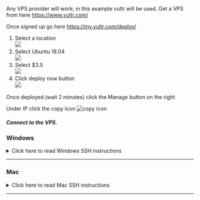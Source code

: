 Any VPS provider will work; in this example vultr will be used.
Get a VPS from here
https://www.vultr.com/

Once signed up go here https://my.vultr.com/deploy/ 
1. Select a location  
   ![](https://i.imgur.com/WLvPLXR.png "")  
2. Select Ubuntu 18.04  
   ![](https://i.imgur.com/eRJtHgi.png "")  
3. Select $3.5  
   ![](https://i.imgur.com/0y8CcC0.jpg "")  
4. Click deploy now button  
   ![](https://i.imgur.com/39rK5xl.png "")  

Once deployed (wait 2 minutes) click the Manage button on the right

Under IP click the copy icon 
![copy icon](https://www.materialui.co/materialIcons/content/content_copy_black_24x24.png "copy icon" )  

##### Connect to the VPS.
### Windows ###
<details><summary>Click here to read Windows SSH instructions</summary>
 
Open up [PuTTY](https://the.earth.li/~sgtatham/putty/latest/w64/putty-64bit-0.70-installer.msi) and on the left hand side select Session  
![](https://i.imgur.com/JBSHHOA.png "")  
Paste in the IP of your VPS into the Host Name (or IP address) field. Now is a good time to save the session.
Now click open. Click Yes on the PuTTY Security Alert popup.  
![Security Alert](https://www.ssh.com/s/putty-security-alert-431x298-mqLph86E.png "Security Alert")  
`login as: root`  
Go back to the vultr manage webpage and under password click the copy icon 
![copy icon](https://www.materialui.co/materialIcons/content/content_copy_black_24x24.png "copy icon")  
Back on the PuTTY screen right click (right click is paste) and press enter to fill in the password. 
`root@x.x.x.x's password:`  

 </details>
 
___  

### Mac ###
<details><summary>Click here to read Mac SSH instructions</summary>
 
Finder -> Menubar (top of screen) -> Go -> Utilities. Open Terminal. Type in  
`ssh root@` and then go to the menu bar and select edit -> paste (the IP address).  
`The authenticity of host 'x.x.x.x (x.x.x.x)' can't be established.  
ECDSA key fingerprint is SHA256:xxxxxxxxxxxxxxxxxxxxxxxxx.  
Are you sure you want to continue connecting (yes/no)? yes` Type in yes here  
`root@x.x.x.x's password: `  
Go back to the vultr manage webpage and under password click the copy icon 
![copy icon](https://www.materialui.co/materialIcons/content/content_copy_black_24x24.png "copy icon")  
Back on the Terminal screen paste in the password and press enter.  

</details>

___
